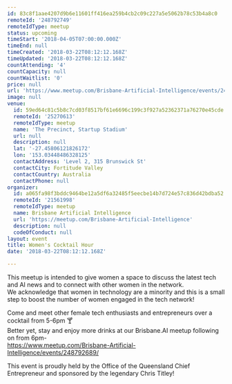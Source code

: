 ```yaml
---
id: 83c8f1aae4207d9b6e11601ff416ea259b4cb2c09c227a5e5062b78c53b4a8c0
remoteId: '248792749'
remoteIdType: meetup
status: upcoming
timeStart: '2018-04-05T07:00:00.000Z'
timeEnd: null
timeCreated: '2018-03-22T08:12:12.168Z'
timeUpdated: '2018-03-22T08:12:12.168Z'
countAttending: '4'
countCapacity: null
countWaitlist: '0'
price: null
url: 'https://www.meetup.com/Brisbane-Artificial-Intelligence/events/248792749/'
image: null
venue:
  id: 59ed64c81c5b8c7cd03f8517bf61e6696c199c3f927a52362371a76270e45cde
  remoteId: '25270613'
  remoteIdType: meetup
  name: 'The Precinct, Startup Stadium'
  url: null
  description: null
  lat: '-27.45806121826172'
  lon: '153.03448486328125'
  contactAddress: 'Level 2, 315 Brunswick St'
  contactCity: Fortitude Valley
  contactCountry: Australia
  contactPhone: null
organizer:
  id: a065fa98f3bddc9464be12a5df6a32485f5eecbe14b7d724e57c836d42bdba52
  remoteId: '21561998'
  remoteIdType: meetup
  name: Brisbane Artificial Intelligence
  url: 'https://meetup.com/Brisbane-Artificial-Intelligence'
  description: null
  codeOfConduct: null
layout: event
title: Women's Cocktail Hour
date: '2018-03-22T08:12:12.168Z'

---
```

<p>This meetup is intended to give women a space to discuss the latest tech and AI news and to connect with other women in the network.<br/>We acknowledge that women in technology are a minority and this is a small step to boost the number of women engaged in the tech network!</p> <p>Come and meet other female tech enthusiasts and entrepreneurs over a cocktail from 5-6pm 🍸<br/>Better yet, stay and enjoy more drinks at our Brisbane.AI meetup following on from 6pm-<br/><a href="https://www.meetup.com/Brisbane-Artificial-Intelligence/events/248792689/" class="linkified">https://www.meetup.com/Brisbane-Artificial-Intelligence/events/248792689/</a></p> <p>This event is proudly held by the Office of the Queensland Chief Entrepreneur and sponsored by the legendary Chris Titley!</p>
